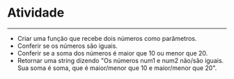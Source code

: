 # Atividade
---
- Criar uma função que recebe dois números como parâmetros.
- Conferir se os números são iguais.
- Conferir se a soma dos números é maior que 10 ou menor que 20.
- Retornar uma string dizendo "Os números num1 e num2 não/são iguais. Sua soma é soma, que é maior/menor que 10 e maior/menor que 20".

